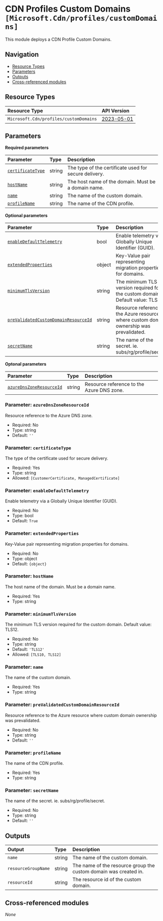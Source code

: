 # CDN Profiles Custom Domains `[Microsoft.Cdn/profiles/customDomains]`

This module deploys a CDN Profile Custom Domains.

## Navigation

- [Resource Types](#Resource-Types)
- [Parameters](#Parameters)
- [Outputs](#Outputs)
- [Cross-referenced modules](#Cross-referenced-modules)

## Resource Types

| Resource Type | API Version |
| :-- | :-- |
| `Microsoft.Cdn/profiles/customDomains` | [2023-05-01](https://learn.microsoft.com/en-us/azure/templates/Microsoft.Cdn/profiles/customDomains) |

## Parameters

**Required parameters**

| Parameter | Type | Description |
| :-- | :-- | :-- |
| [`certificateType`](#parameter-certificatetype) | string | The type of the certificate used for secure delivery. |
| [`hostName`](#parameter-hostname) | string | The host name of the domain. Must be a domain name. |
| [`name`](#parameter-name) | string | The name of the custom domain. |
| [`profileName`](#parameter-profilename) | string | The name of the CDN profile. |

**Optional parameters**

| Parameter | Type | Description |
| :-- | :-- | :-- |
| [`enableDefaultTelemetry`](#parameter-enabledefaulttelemetry) | bool | Enable telemetry via a Globally Unique Identifier (GUID). |
| [`extendedProperties`](#parameter-extendedproperties) | object | Key-Value pair representing migration properties for domains. |
| [`minimumTlsVersion`](#parameter-minimumtlsversion) | string | The minimum TLS version required for the custom domain. Default value: TLS12. |
| [`preValidatedCustomDomainResourceId`](#parameter-prevalidatedcustomdomainresourceid) | string | Resource reference to the Azure resource where custom domain ownership was prevalidated. |
| [`secretName`](#parameter-secretname) | string | The name of the secret. ie. subs/rg/profile/secret. |

**Optonal parameters**

| Parameter | Type | Description |
| :-- | :-- | :-- |
| [`azureDnsZoneResourceId`](#parameter-azurednszoneresourceid) | string | Resource reference to the Azure DNS zone. |

### Parameter: `azureDnsZoneResourceId`

Resource reference to the Azure DNS zone.
- Required: No
- Type: string
- Default: `''`

### Parameter: `certificateType`

The type of the certificate used for secure delivery.
- Required: Yes
- Type: string
- Allowed: `[CustomerCertificate, ManagedCertificate]`

### Parameter: `enableDefaultTelemetry`

Enable telemetry via a Globally Unique Identifier (GUID).
- Required: No
- Type: bool
- Default: `True`

### Parameter: `extendedProperties`

Key-Value pair representing migration properties for domains.
- Required: No
- Type: object
- Default: `{object}`

### Parameter: `hostName`

The host name of the domain. Must be a domain name.
- Required: Yes
- Type: string

### Parameter: `minimumTlsVersion`

The minimum TLS version required for the custom domain. Default value: TLS12.
- Required: No
- Type: string
- Default: `'TLS12'`
- Allowed: `[TLS10, TLS12]`

### Parameter: `name`

The name of the custom domain.
- Required: Yes
- Type: string

### Parameter: `preValidatedCustomDomainResourceId`

Resource reference to the Azure resource where custom domain ownership was prevalidated.
- Required: No
- Type: string
- Default: `''`

### Parameter: `profileName`

The name of the CDN profile.
- Required: Yes
- Type: string

### Parameter: `secretName`

The name of the secret. ie. subs/rg/profile/secret.
- Required: No
- Type: string
- Default: `''`


## Outputs

| Output | Type | Description |
| :-- | :-- | :-- |
| `name` | string | The name of the custom domain. |
| `resourceGroupName` | string | The name of the resource group the custom domain was created in. |
| `resourceId` | string | The resource id of the custom domain. |

## Cross-referenced modules

_None_
